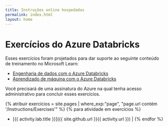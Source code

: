 ```yaml
---
title: Instruções online hospedadas
permalink: index.html
layout: home
---
```


# Exercícios do Azure Databricks

Esses exercícios foram projetados para dar suporte ao seguinte conteúdo de treinamento no Microsoft Learn:

- [Engenharia de dados com o Azure Databricks](https://learn.microsoft.com/training/paths/data-engineer-azure-databricks/)
- [Aprendizado de máquina com o Azure Databricks](https://learn.microsoft.com/training/paths/build-operate-machine-learning-solutions-azure-databricks/)

Você precisará de uma assinatura do Azure na qual tenha acesso administrativo para concluir esses exercícios.

{% atribuir exercícios = site.pages | where_exp:"page", "page.url contém '/Instructions/Exercises'" %} {% para atividade em exercícios %}
- [{{ activity.lab.title }}]({{ site.github.url }}{{ activity.url }}) | {% endfor %}
